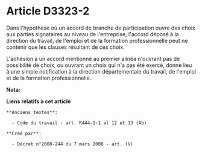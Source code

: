 # Article D3323-2

Dans l'hypothèse où un accord de branche de participation ouvre des choix aux parties signataires au niveau de l'entreprise,
l'accord déposé à la direction du travail, de l'emploi et de la formation professionnelle peut ne contenir que les clauses
résultant de ces choix.

L'adhésion à un accord mentionné au premier alinéa n'ouvrant pas de possibilité de choix, ou ouvrant un choix qui n'a pas été
exercé, donne lieu à une simple notification à la direction départementale du travail, de l'emploi et de la formation
professionnelle.

**Nota:**



**Liens relatifs à cet article**

	**Anciens textes**:

	  - Code du travail - art. R444-1-1 al 12 et 13 (Ab)

	**Créé par**:

	  - Décret n°2008-244 du 7 mars 2008 - art. (V)
